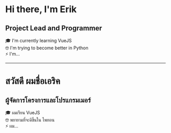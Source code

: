 # Hi there, I'm Erik
## Project Lead and Programmer

🎓  I'm currently learning VueJS  
🤓  I'm trying to become better in Python  
⚡️   I'm...  

---
# สวัสดี ผมชื่อเอริค
## ผู้จัดการโครงการและโปรแกรมเมอร์
🎓  ผมเรียน VueJS  
🤓  พยายามที่จะดีขึ้นใน ไพทอน  
⚡️  ผม...  